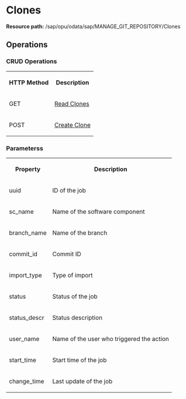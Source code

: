 <!-- loio9cfbb42bb1dd47f99d47490cae727f80 -->

# Clones

**Resource path:** /sap/opu/odata/sap/MANAGE\_GIT\_REPOSITORY/Clones



<a name="loio9cfbb42bb1dd47f99d47490cae727f80__section_zps_1q4_bpb"/>

## Operations



### CRUD Operations

<a name="loio9cfbb42bb1dd47f99d47490cae727f80__table_kdm_fq4_bpb"/>


<table>
<tr>
<th valign="top">

HTTP Method



</th>
<th valign="top">

Description



</th>
</tr>
<tr>
<td valign="top">

GET



</td>
<td valign="top">

[Read Clones](read-clones-3071eaf.md)



</td>
</tr>
<tr>
<td valign="top">

POST



</td>
<td valign="top">

[Create Clone](create-clone-214a3f1.md)



</td>
</tr>
</table>



### Parameterss

<a name="loio9cfbb42bb1dd47f99d47490cae727f80__table_c3l_hq4_bpb"/>


<table>
<tr>
<th valign="top">

Property



</th>
<th valign="top">

Description



</th>
</tr>
<tr>
<td valign="top">

uuid



</td>
<td valign="top">

ID of the job



</td>
</tr>
<tr>
<td valign="top">

sc\_name



</td>
<td valign="top">

Name of the software component



</td>
</tr>
<tr>
<td valign="top">

branch\_name



</td>
<td valign="top">

Name of the branch



</td>
</tr>
<tr>
<td valign="top">

commit\_id



</td>
<td valign="top">

Commit ID



</td>
</tr>
<tr>
<td valign="top">

import\_type



</td>
<td valign="top">

Type of import



</td>
</tr>
<tr>
<td valign="top">

status



</td>
<td valign="top">

Status of the job



</td>
</tr>
<tr>
<td valign="top">

status\_descr



</td>
<td valign="top">

Status description



</td>
</tr>
<tr>
<td valign="top">

user\_name



</td>
<td valign="top">

Name of the user who triggered the action



</td>
</tr>
<tr>
<td valign="top">

start\_time



</td>
<td valign="top">

Start time of the job



</td>
</tr>
<tr>
<td valign="top">

change\_time



</td>
<td valign="top">

Last update of the job



</td>
</tr>
</table>

